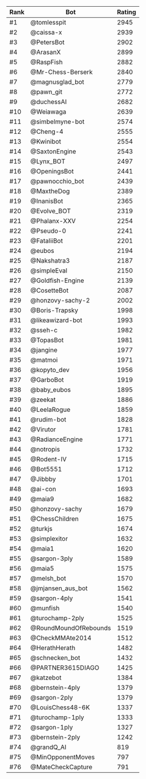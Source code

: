 Rank|Bot|Rating
---|---|---
#1|@tomlesspit|2945
#2|@caissa-x|2939
#3|@PetersBot|2902
#4|@ArasanX|2899
#5|@RaspFish|2882
#6|@Mr-Chess-Berserk|2840
#7|@magnusglad_bot|2779
#8|@pawn_git|2772
#9|@duchessAI|2682
#10|@Weiawaga|2639
#11|@simbelmyne-bot|2574
#12|@Cheng-4|2555
#13|@Kwinibot|2554
#14|@SaxtonEngine|2543
#15|@Lynx_BOT|2497
#16|@OpeningsBot|2441
#17|@pawnocchio_bot|2439
#18|@MaxtheDog|2389
#19|@InanisBot|2365
#20|@Evolve_BOT|2319
#21|@Phalanx-XXV|2254
#22|@Pseudo-0|2241
#23|@FataliiBot|2201
#24|@eubos|2194
#25|@Nakshatra3|2187
#26|@simpleEval|2150
#27|@Goldfish-Engine|2139
#28|@CosetteBot|2087
#29|@honzovy-sachy-2|2002
#30|@Boris-Trapsky|1998
#31|@likeawizard-bot|1993
#32|@sseh-c|1982
#33|@TopasBot|1981
#34|@jangine|1977
#35|@matmoi|1971
#36|@kopyto_dev|1956
#37|@GarboBot|1919
#38|@baby_eubos|1895
#39|@zeekat|1886
#40|@LeelaRogue|1859
#41|@rudim-bot|1828
#42|@Virutor|1781
#43|@RadianceEngine|1771
#44|@notropis|1732
#45|@Rodent-IV|1715
#46|@Bot5551|1712
#47|@Jibbby|1701
#48|@ai-con|1693
#49|@maia9|1682
#50|@honzovy-sachy|1679
#51|@ChessChildren|1675
#52|@turkjs|1674
#53|@simplexitor|1632
#54|@maia1|1620
#55|@sargon-3ply|1589
#56|@maia5|1575
#57|@melsh_bot|1570
#58|@jmjansen_aus_bot|1562
#59|@sargon-4ply|1541
#60|@munfish|1540
#61|@turochamp-2ply|1525
#62|@RoundMoundOfRebounds|1519
#63|@CheckMMAte2014|1512
#64|@HerathHerath|1482
#65|@schnecken_bot|1432
#66|@PARTNER3615DIAGO|1425
#67|@katzebot|1384
#68|@bernstein-4ply|1379
#69|@sargon-2ply|1379
#70|@LouisChess48-6K|1337
#71|@turochamp-1ply|1333
#72|@sargon-1ply|1327
#73|@bernstein-2ply|1242
#74|@grandQ_AI|819
#75|@MinOpponentMoves|797
#76|@MateCheckCapture|791
